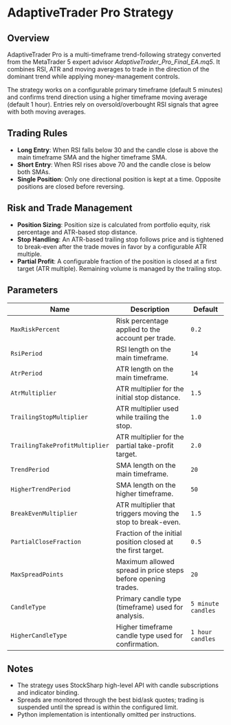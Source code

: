 # AdaptiveTrader Pro Strategy

## Overview
AdaptiveTrader Pro is a multi-timeframe trend-following strategy converted from the MetaTrader 5 expert advisor *AdaptiveTrader_Pro_Final_EA.mq5*. It combines RSI, ATR and moving averages to trade in the direction of the dominant trend while applying money-management controls.

The strategy works on a configurable primary timeframe (default 5 minutes) and confirms trend direction using a higher timeframe moving average (default 1 hour). Entries rely on oversold/overbought RSI signals that agree with both moving averages.

## Trading Rules
- **Long Entry**: When RSI falls below 30 and the candle close is above the main timeframe SMA and the higher timeframe SMA.
- **Short Entry**: When RSI rises above 70 and the candle close is below both SMAs.
- **Single Position**: Only one directional position is kept at a time. Opposite positions are closed before reversing.

## Risk and Trade Management
- **Position Sizing**: Position size is calculated from portfolio equity, risk percentage and ATR-based stop distance.
- **Stop Handling**: An ATR-based trailing stop follows price and is tightened to break-even after the trade moves in favor by a configurable ATR multiple.
- **Partial Profit**: A configurable fraction of the position is closed at a first target (ATR multiple). Remaining volume is managed by the trailing stop.

## Parameters
| Name | Description | Default |
| --- | --- | --- |
| `MaxRiskPercent` | Risk percentage applied to the account per trade. | `0.2` |
| `RsiPeriod` | RSI length on the main timeframe. | `14` |
| `AtrPeriod` | ATR length on the main timeframe. | `14` |
| `AtrMultiplier` | ATR multiplier for the initial stop distance. | `1.5` |
| `TrailingStopMultiplier` | ATR multiplier used while trailing the stop. | `1.0` |
| `TrailingTakeProfitMultiplier` | ATR multiplier for the partial take-profit target. | `2.0` |
| `TrendPeriod` | SMA length on the main timeframe. | `20` |
| `HigherTrendPeriod` | SMA length on the higher timeframe. | `50` |
| `BreakEvenMultiplier` | ATR multiplier that triggers moving the stop to break-even. | `1.5` |
| `PartialCloseFraction` | Fraction of the initial position closed at the first target. | `0.5` |
| `MaxSpreadPoints` | Maximum allowed spread in price steps before opening trades. | `20` |
| `CandleType` | Primary candle type (timeframe) used for analysis. | `5 minute candles` |
| `HigherCandleType` | Higher timeframe candle type used for confirmation. | `1 hour candles` |

## Notes
- The strategy uses StockSharp high-level API with candle subscriptions and indicator binding.
- Spreads are monitored through the best bid/ask quotes; trading is suspended until the spread is within the configured limit.
- Python implementation is intentionally omitted per instructions.
